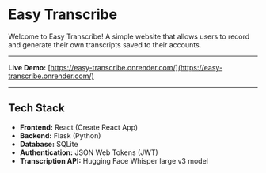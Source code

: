 # Easy Transcribe
Welcome to Easy Transcribe! A simple website that allows users to record and generate their own transcripts saved to their accounts.

---

**Live Demo:** [https://easy-transcribe.onrender.com/](https://easy-transcribe.onrender.com/)

---

## Tech Stack
- **Frontend:** React (Create React App)
- **Backend:** Flask (Python)
- **Database:** SQLite
- **Authentication:** JSON Web Tokens (JWT)
- **Transcription API:** Hugging Face Whisper large v3 model
